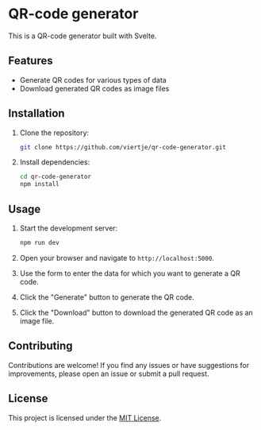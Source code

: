 # QR-code generator

This is a QR-code generator built with Svelte.

## Features

- Generate QR codes for various types of data
- Download generated QR codes as image files

## Installation

1. Clone the repository:

    ```bash
    git clone https://github.com/viertje/qr-code-generator.git
    ```

2. Install dependencies:

    ```bash
    cd qr-code-generator
    npm install
    ```

## Usage

1. Start the development server:

    ```bash
    npm run dev
    ```

2. Open your browser and navigate to `http://localhost:5000`.

3. Use the form to enter the data for which you want to generate a QR code.

4. Click the "Generate" button to generate the QR code.

5. Click the "Download" button to download the generated QR code as an image file.

## Contributing

Contributions are welcome! If you find any issues or have suggestions for improvements, please open an issue or submit a pull request.

## License

This project is licensed under the [MIT License](LICENSE).
